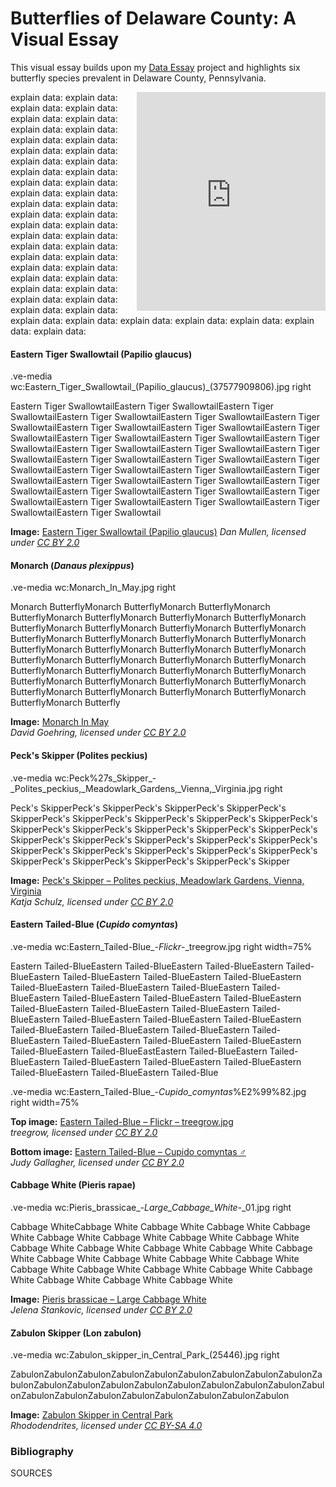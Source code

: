 # Butterflies of Delaware County: A Visual Essay
This visual essay builds upon my [Data Essay](https://nadavgiladmuth.github.io/DataEssay/) project and highlights six butterfly species prevalent in Delaware County, Pennsylvania. 

<iframe title="Top 10 Butterfly Species in Delaware County 2020-2025" aria-label="Chart Visualization" id="flourish-chart-22354618" src="https://public.flourish.studio/visualisation/22354618/embed" scrolling="no" frameborder="0" style="width: 0; min-width: 60% !important; border: none;" height="350" align="right" data-external="1"></iframe><script type="text/javascript">!function(){"use strict";window.addEventListener("message",(function(a){if(void 0!==a.data["datawrapper-height"]){var e=document.querySelectorAll("iframe");for(var t in a.data["datawrapper-height"])for(var r,i=0;r=e[i];i++)if(r.contentWindow===a.source){var d=a.data["datawrapper-height"][t]+"px";r.style.height=d}}}))}(); </script> 

explain data: explain data: explain data: explain data: explain data: explain data: explain data: explain data: explain data: explain data: explain data: explain data: explain data: explain data: explain data: explain data: explain data: explain data: explain data: explain data: explain data: explain data: explain data: explain data: explain data: explain data: explain data: explain data: explain data: explain data: explain data: explain data: explain data: explain data: explain data: explain data: explain data: explain data: explain data: explain data: explain data: explain data: explain data: explain data: explain data: explain data: explain data: explain data: explain data: 


#### Eastern Tiger Swallowtail (Papilio glaucus)

.ve-media wc:Eastern_Tiger_Swallowtail_(Papilio_glaucus)_(37577909806).jpg right

Eastern Tiger SwallowtailEastern Tiger SwallowtailEastern Tiger SwallowtailEastern Tiger SwallowtailEastern Tiger SwallowtailEastern Tiger SwallowtailEastern Tiger SwallowtailEastern Tiger SwallowtailEastern Tiger SwallowtailEastern Tiger SwallowtailEastern Tiger SwallowtailEastern Tiger SwallowtailEastern Tiger SwallowtailEastern Tiger SwallowtailEastern Tiger SwallowtailEastern Tiger SwallowtailEastern Tiger SwallowtailEastern Tiger SwallowtailEastern Tiger SwallowtailEastern Tiger SwallowtailEastern Tiger SwallowtailEastern Tiger SwallowtailEastern Tiger SwallowtailEastern Tiger SwallowtailEastern Tiger SwallowtailEastern Tiger SwallowtailEastern Tiger SwallowtailEastern Tiger SwallowtailEastern Tiger SwallowtailEastern Tiger SwallowtailEastern Tiger Swallowtail

**Image:** [Eastern Tiger Swallowtail (Papilio glaucus)](https://commons.wikimedia.org/wiki/File:Eastern_Tiger_Swallowtail_(Papilio_glaucus)_(37577909806).jpg)  
*Dan Mullen, licensed under [CC BY 2.0](https://creativecommons.org/licenses/by/2.0/)*







#### Monarch (*Danaus plexippus*)

.ve-media wc:Monarch_In_May.jpg right

Monarch ButterflyMonarch ButterflyMonarch ButterflyMonarch ButterflyMonarch ButterflyMonarch ButterflyMonarch ButterflyMonarch ButterflyMonarch ButterflyMonarch ButterflyMonarch ButterflyMonarch ButterflyMonarch ButterflyMonarch ButterflyMonarch ButterflyMonarch ButterflyMonarch ButterflyMonarch ButterflyMonarch ButterflyMonarch ButterflyMonarch ButterflyMonarch ButterflyMonarch ButterflyMonarch ButterflyMonarch ButterflyMonarch ButterflyMonarch ButterflyMonarch ButterflyMonarch ButterflyMonarch ButterflyMonarch ButterflyMonarch ButterflyMonarch ButterflyMonarch ButterflyMonarch ButterflyMonarch ButterflyMonarch Butterfly

**Image:** [Monarch In May](https://commons.wikimedia.org/wiki/File:Monarch_In_May.jpg)  
*David Goehring, licensed under [CC BY 2.0](https://creativecommons.org/licenses/by/2.0/)*






#### Peck's Skipper (Polites peckius)
.ve-media wc:Peck%27s_Skipper_-_Polites_peckius,_Meadowlark_Gardens,_Vienna,_Virginia.jpg right

Peck's SkipperPeck's SkipperPeck's SkipperPeck's SkipperPeck's SkipperPeck's SkipperPeck's SkipperPeck's SkipperPeck's SkipperPeck's SkipperPeck's SkipperPeck's SkipperPeck's SkipperPeck's SkipperPeck's SkipperPeck's SkipperPeck's SkipperPeck's SkipperPeck's SkipperPeck's SkipperPeck's SkipperPeck's SkipperPeck's SkipperPeck's SkipperPeck's SkipperPeck's SkipperPeck's SkipperPeck's SkipperPeck's Skipper

**Image:** [Peck's Skipper – Polites peckius, Meadowlark Gardens, Vienna, Virginia](https://commons.wikimedia.org/wiki/File:Peck%27s_Skipper_-_Polites_peckius,_Meadowlark_Gardens,_Vienna,_Virginia.jpg)  
*Katja Schulz, licensed under [CC BY 2.0](https://creativecommons.org/licenses/by/2.0/)*



#### Eastern Tailed-Blue (*Cupido comyntas*)

.ve-media wc:Eastern_Tailed-Blue_-_Flickr_-_treegrow.jpg right width=75%

Eastern Tailed-BlueEastern Tailed-BlueEastern Tailed-BlueEastern Tailed-BlueEastern Tailed-BlueEastern Tailed-BlueEastern Tailed-BlueEastern Tailed-BlueEastern Tailed-BlueEastern Tailed-BlueEastern Tailed-BlueEastern Tailed-BlueEastern Tailed-BlueEastern Tailed-BlueEastern Tailed-BlueEastern Tailed-BlueEastern Tailed-BlueEastern Tailed-BlueEastern Tailed-BlueEastern Tailed-BlueEastern Tailed-BlueEastern Tailed-BlueEastern Tailed-BlueEastern Tailed-BlueEastern Tailed-BlueEastern Tailed-BlueEastern Tailed-BlueEastern Tailed-BlueEastern Tailed-BlueEastern Tailed-BlueEastEastern Tailed-BlueEastern Tailed-BlueEastern Tailed-BlueEastern Tailed-BlueEastern Tailed-BlueEastern Tailed-BlueEastern Tailed-BlueEastern Tailed-Blue

.ve-media wc:Eastern_Tailed-Blue_-_Cupido_comyntas_%E2%99%82.jpg right width=75%






**Top image:** [Eastern Tailed-Blue – Flickr – treegrow.jpg](https://commons.wikimedia.org/wiki/File:Eastern_Tailed-Blue_-_Flickr_-_treegrow.jpg)  
*treegrow, licensed under [CC BY 2.0](https://creativecommons.org/licenses/by/2.0/)*

**Bottom image:** [Eastern Tailed-Blue – Cupido comyntas ♂](https://commons.wikimedia.org/wiki/File:Eastern_Tailed-Blue_-_Cupido_comyntas_%E2%99%82.jpg)  
*Judy Gallagher, licensed under [CC BY 2.0](https://creativecommons.org/licenses/by/2.0/)*




#### Cabbage White (Pieris rapae)
.ve-media wc:Pieris_brassicae_-_Large_Cabbage_White_-_01.jpg right

Cabbage WhiteCabbage White Cabbage White Cabbage White Cabbage White Cabbage White Cabbage White Cabbage White Cabbage White Cabbage White Cabbage White Cabbage White Cabbage White Cabbage White Cabbage White Cabbage White Cabbage White Cabbage White Cabbage White Cabbage White Cabbage White Cabbage White Cabbage White Cabbage White Cabbage White Cabbage White 

**Image:** [Pieris brassicae – Large Cabbage White](https://commons.wikimedia.org/wiki/File:Pieris_brassicae_-_Large_Cabbage_White_-_02.jpg)  
*Jelena Stankovic, licensed under [CC BY 2.0](https://creativecommons.org/licenses/by/2.0/)*






#### Zabulon Skipper (Lon zabulon)
.ve-media wc:Zabulon_skipper_in_Central_Park_(25446).jpg right

ZabulonZabulonZabulonZabulonZabulonZabulonZabulonZabulonZabulonZabulonZabulonZabulonZabulonZabulonZabulonZabulonZabulonZabulonZabulonZabulonZabulonZabulonZabulonZabulonZabulonZabulonZabulon


**Image:** [Zabulon Skipper in Central Park](https://commons.wikimedia.org/wiki/File:Zabulon_skipper_in_Central_Park_(25446).jpg)  
*Rhododendrites, licensed under [CC BY-SA 4.0](https://creativecommons.org/licenses/by-sa/4.0/)*





### Bibliography
SOURCES
